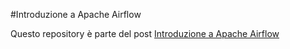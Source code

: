 #Introduzione a Apache Airflow

Questo repository è parte del post [Introduzione a Apache Airflow](https://scienzadeidati.com/blog/introduzione-ad-apache-airflow/)